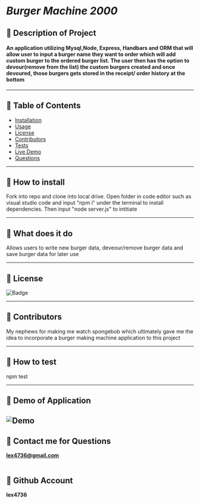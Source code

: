 # ***Burger Machine 2000***

  
## 🍔 Description of Project
  #### An application utilizing Mysql,Node, Express, Handbars and ORM that will allow user to input a burger name they want to order which will add custom burger to the ordered burger list. The user then has the option to devour(remove from the list) the custom burgers created and once devoured, those burgers gets stored in the receipt/ order history at the bottom 
  ----
## 🍔 Table of Contents
  * [Installation](#installation)
  * [Usage](#usage)
  * [License](#license)
  * [Contributors](#contributors)
  * [Tests](#tests)
  * [Live Demo](#demo)
  * [Questions](#email)
  ----
## 🍔 <a id="installation"></a> How to install 
  Fork into repo and clone into local drive. Open folder in code editor such as visual studio code and input "npm i" under the terminal to install dependencies. Then input "node server.js" to intitiate

  ----
## 🍔 <a id="usage"></a> What does it do 
Allows users to write new burger data, deveour/remove burger data and save burger data for later use 
 
  ----
## 🍔 <a id="license"></a> License
![Badge](https://img.shields.io/badge/license-MIT-blue)

----
## 🍔 <a id="contributors"></a>Contributors 
My nephews for making me watch spongebob which ultimately gave me the idea to incorporate a burger making machine application to this project

---- 
## 🍔 <a id="test"></a> How to test 
npm test
 
----
## 🍔 <a id="demo"></a> Demo of Application
![Demo](https://user-images.githubusercontent.com/71117049/113576131-d8a0ff80-95d3-11eb-80e9-a7b32936922b.gif)
  ----
 ## 🍔 <a id="email"></a> Contact me for Questions 
 **lex4736@gmail.com** 
<br><br>
## 🍔 Github Account
**lex4736**
<br>



